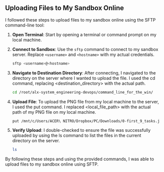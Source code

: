 ## Uploading Files to My Sandbox Online

I followed these steps to upload files to my sandbox online using the SFTP command-line tool:

1. **Open Terminal**: Start by opening a terminal or command prompt on my local machine.

2. **Connect to Sandbox**: Use the `sftp` command to connect to my sandbox server. Replace `<username>` and `<hostname>` with my actual credentials.

   ```bash
   sftp <username>@<hostname>

3. **Navigate to Destination Directory**: After connecting, I navigated to the directory on the server where I wanted to upload the file. I used the cd command, replacing <destination_directory> with the actual path.

   ```bash
   cd /root/alx-system_engineering-devops/command_line_for_the_win/

4. **Upload File**: To upload the PNG file from my local machine to the server, I used the put command. I replaced <local_file_path> with the actual path of my PNG file on my local machine.

   ```bash
   put /mnt/c/Users/ACER\ NITRO/Dropbox/PC/Downloads/0-first_9_tasks.jpg

5. **Verify Upload**: I double-checked to ensure the file was successfully uploaded by using the ls command to list the files in the current directory on the server.

   ```bash
   ls

By following these steps and using the provided commands, I was able to upload files to my sandbox online using SFTP.

